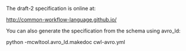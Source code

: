 The draft-2 specification is online at:

http://common-workflow-language.github.io/

You can also generate the specification from the schema using avro_ld:

python -mcwltool.avro_ld.makedoc cwl-avro.yml
